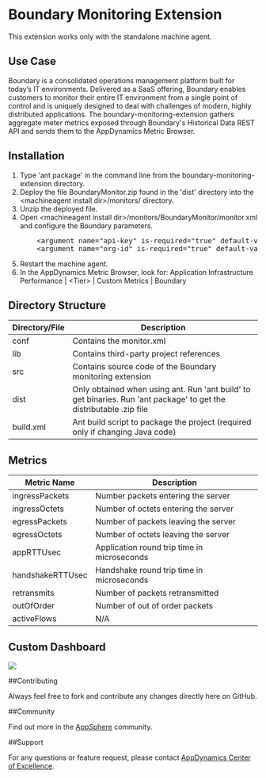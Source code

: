 Boundary Monitoring Extension
============================

This extension works only with the standalone machine agent.

## Use Case

Boundary is a consolidated operations management platform built for today’s IT environments. Delivered as a SaaS offering, Boundary enables customers to monitor their entire IT environment from a single point of control and is uniquely designed to deal with challenges of modern, highly distributed applications. The boundary-monitoring-extension gathers aggregate meter metrics exposed through Boundary's Historical Data REST API and sends them to the AppDynamics Metric Browser.

## Installation
<ol>
	<li>Type 'ant package' in the command line from the boundary-monitoring-extension directory.
	</li>
	<li>Deploy the file BoundaryMonitor.zip found in the 'dist' directory into the &lt;machineagent install dir&gt;/monitors/ directory.
	</li>
	<li>Unzip the deployed file.
	</li>
	<li>Open &lt;machineagent install dir&gt;/monitors/BoundaryMonitor/monitor.xml and configure the Boundary parameters.
<p></p>
<pre>
	&lt;argument name="api-key" is-required="true" default-value="" /&gt;          
	&lt;argument name="org-id" is-required="true" default-value="" /&gt;
</pre>
	</li>	
	<li> Restart the machine agent.
	</li>
	<li>In the AppDynamics Metric Browser, look for: Application Infrastructure Performance | &lt;Tier&gt; | Custom Metrics | Boundary
	</li>
</ol>

## Directory Structure

| Directory/File | Description |
|----------------|-------------|
|conf            | Contains the monitor.xml |
|lib             | Contains third-party project references |
|src             | Contains source code of the Boundary monitoring extension |
|dist            | Only obtained when using ant. Run 'ant build' to get binaries. Run 'ant package' to get the distributable .zip file |
|build.xml       | Ant build script to package the project (required only if changing Java code) |

## Metrics

|Metric Name           | Description     |
|----------------------|-----------------|
|ingressPackets    	   | Number packets entering the server |
|ingressOctets             | Number of octets entering the server |
|egressPackets         | Number of packets leaving the server |
|egressOctets         | Number of octets leaving the server |
|appRTTUsec          | Application round trip time in microseconds |
|handshakeRTTUsec       | Handshake round trip time in microseconds |
|retransmits                | Number of packets retransmitted|
|outOfOrder            | Number of out of order packets |
|activeFlows                  | N/A |

## Custom Dashboard

![](https://raw.github.com/Appdynamics/boundary-monitoring-extension/master/Boundary%20Dashboard.png)

##Contributing

Always feel free to fork and contribute any changes directly here on GitHub.

##Community

Find out more in the [AppSphere](http://appsphere.appdynamics.com/t5/eXchange/Boundary-Monitoring-Extension/idi-p/5541) community.

##Support

For any questions or feature request, please contact [AppDynamics Center of Excellence](mailto:ace-request@appdynamics.com).
